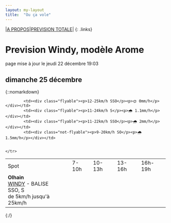 ```yaml
---
layout: my-layout
title:  "Ou ça vole"
---
```


|[A PROPOS](about)|[PREVISION TOTALE](all)|
{: .links}

# Prevision Windy, modèle Arome
page mise à jour le jeudi 22 décembre 19:03



## dimanche 25 décembre

{::nomarkdown}
<table>
  <tbody>
    <tr>
      <td>Spot</td>
      <td>7-10h</td>
      <td>10-13h</td>
      <td>13-16h</td>
      <td>16h-19h</td>
    </tr>
<tr>
        <td><strong>Olhain</strong>  <br><a href="https://windy.com/50.434/2.586?50.031,2.587,8,m:e3eagft">WINDY</a> - <span class="no-balise"> BALISE </span><br> <span class="vent-favorable">SSO, S</span><br><span class="force-vent">de 5km/h jusqu'à 25km/h</span> </td>
        
            <td><div class="flyable"><p>12-25km/h SSO</p><p>🌞 0mm/h</p></div></td>
            <td><div class="flyable"><p>11-24km/h S</p><p>🌧 1.1mm/h</p></div></td>
            <td><div class="flyable"><p>11-22km/h SSO</p><p>🌧 2mm/h</p></div></td>
            <td><div class="not-flyable"><p>9-20km/h SO</p><p>🌧 1.5mm/h</p></div></td>
            
        
    </tr>

</tbody>
</table>
{:/}
